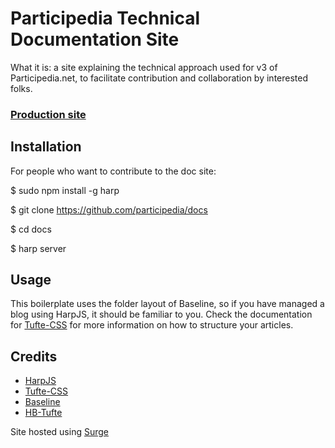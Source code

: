 # Participedia Technical Documentation Site

What it is: a site explaining the technical approach used for v3 of
Participedia.net, to facilitate contribution and collaboration by interested
folks.

### [Production site](http://docs.participedia.xyz)

## Installation

For people who want to contribute to the doc site:

$ sudo npm install -g harp

$ git clone https://github.com/participedia/docs

$ cd docs

$ harp server

## Usage

This boilerplate uses the folder layout of Baseline, so if you have managed a
blog using HarpJS, it should be familiar to you. Check the documentation for
[Tufte-CSS](https://edwardtufte.github.io/tufte-css/) for more information on
how to structure your articles.


## Credits

* [HarpJS](http://harpjs.com)
* [Tufte-CSS](https://edwardtufte.github.io/tufte-css/)
* [Baseline](https://github.com/rosshj/baseline)
* [HB-Tufte](https://github.com/iammatthias/HB-Tufte)

Site hosted using [Surge](https://surge.sh)
